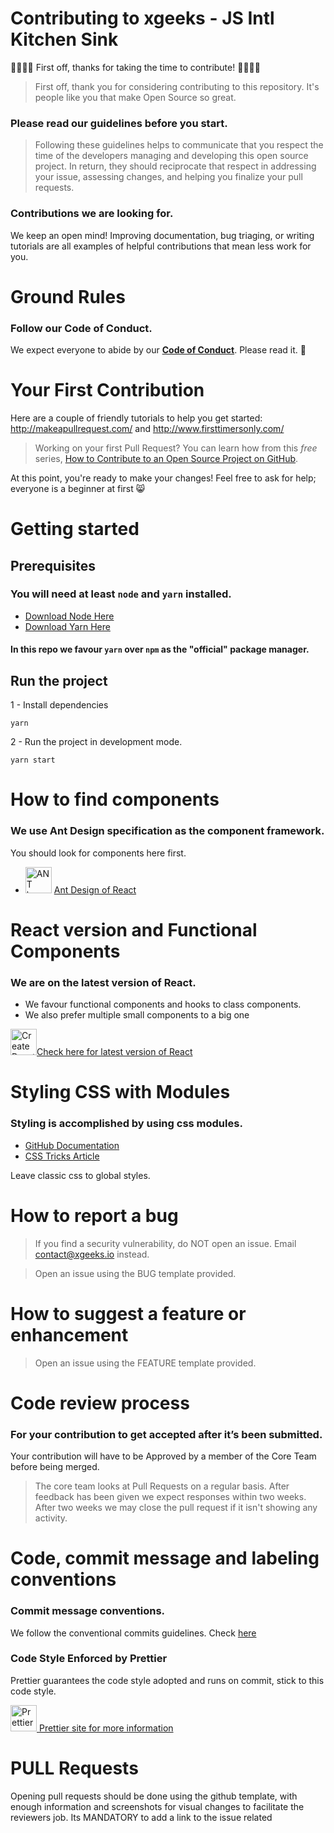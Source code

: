 
# Contributing to xgeeks - JS Intl Kitchen Sink

🎉🚀🙌🏻 First off, thanks for taking the time to contribute! 🙌🏻🚀🎉

> First off, thank you for considering contributing to this repository. It's people like you that make Open Source so great.

### Please read our guidelines before you start.

> Following these guidelines helps to communicate that you respect the time of the developers managing and developing this open source project. In return, they should reciprocate that respect in addressing your issue, assessing changes, and helping you finalize your pull requests.

### Contributions we are looking for.

We keep an open mind! Improving documentation, bug triaging, or writing tutorials are all examples of helpful contributions that mean less work for you.

# Ground Rules

### Follow our Code of Conduct.

We expect everyone to abide by our [**Code of Conduct**](https://github.com/xgeekshq/js-intl-kitchen-sink/blob/master/CODE_OF_CONDUCT.md). Please read it. 🤝

# Your First Contribution

Here are a couple of friendly tutorials to help you get started: http://makeapullrequest.com/ and http://www.firsttimersonly.com/

> Working on your first Pull Request? You can learn how from this _free_ series, [How to Contribute to an Open Source Project on GitHub](https://egghead.io/series/how-to-contribute-to-an-open-source-project-on-github).

At this point, you're ready to make your changes! Feel free to ask for help; everyone is a beginner at first :smile_cat:

# Getting started

## Prerequisites

### You will need at least `node` and `yarn` installed.
- [Download Node Here](https://nodejs.org/en/download/ "Download Node Here")
- [Download Yarn Here](https://yarnpkg.com/lang/en/docs/install/ "Download Yarn Here")

#### In this repo we favour `yarn` over `npm` as the "official" package manager.

## Run the project

1 - Install dependencies

```
yarn
```

2 - Run the project in development mode.

```
yarn start
```
# How to find components
### We use Ant Design specification as the component framework.  
You should look for components here first.
- <img alt="ANT logo" height="42" width="42" src="https://gw.alipayobjects.com/zos/rmsportal/KDpgvguMpGfqaHPjicRK.svg"> [Ant Design of React](https://ant.design/docs/react/introduce "Ant Design of React")

# React version and Functional Components
### We are on the latest version of React. 
- We favour functional components and hooks to class components.
- We also prefer multiple small components to a big one

<img height="42" width="42" src="https://scontent-lga3-1.xx.fbcdn.net/v/t39.2365-6/47741899_384696645621340_8669254718037426176_n.svg?_nc_cat=102&amp;_nc_oc=AQn0zdkMLvWX5B5CFpCGYpAyZ1LgL9Sv_5W-mxn1ZIR9tLRFmt0XYVzDnhpmYGWzw40&amp;_nc_ht=scontent-lga3-1.xx&amp;oh=50efeea1903c1abe28b4007ac8f714d7&amp;oe=5E34E52C" alt="Create React App logo">[Check here for latest version of React](https://reactjs.org/versions "Check here for latest version of React")

# Styling CSS with Modules

### Styling is accomplished by using css modules.

- [GitHub Documentation](https://github.com/css-modules/css-modules "More Info!")
- [CSS Tricks Article](https://css-tricks.com/css-modules-part-1-need/ "CSS Tricks Article")

Leave classic css to global styles.

# How to report a bug

> If you find a security vulnerability, do NOT open an issue. Email contact@xgeeks.io instead.

> Open an issue using the BUG template provided.

# How to suggest a feature or enhancement

> Open an issue using the FEATURE template provided.

# Code review process

### For your contribution to get accepted after it’s been submitted.

Your contribution will have to be Approved by a member of the Core Team before being merged.

> The core team looks at Pull Requests on a regular basis.
> After feedback has been given we expect responses within two weeks. After two weeks we may close the pull request if it isn't showing any activity.

# Code, commit message and labeling conventions

### Commit message conventions.

We follow the conventional commits guidelines. Check [here](https://www.conventionalcommits.org/en/v1.0.0/)

### Code Style Enforced by Prettier
Prettier guarantees the code style adopted and runs on commit, stick to this code style.

<img height="42" width="42" src="https://prettier.io/icon.png" alt="Prettier">[ Prettier site for more information](https://prettier.io/ "Prettier site for more information")

# PULL Requests

Opening pull requests should be done using the github template, with enough information and screenshots for visual changes to facilitate the reviewers job. Its MANDATORY to add a link to the issue related
